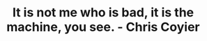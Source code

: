 ---
layout: bookmark
title: It is not me who is bad, it is the machine, you see. - Chris Coyier
tags:
  - Bookmarks
  - Writing
created: '2023-05-11T22:18:29.705Z'
link: >-
  https://chriscoyier.net/2023/05/08/it-is-not-me-who-is-bad-it-is-the-machine-you-see/
id: 571108545
excerpt: >-
  I think text-generation “AI” will succeed entirely on the merit that most
  people just don’t like writing. They just don’t wanna do it. They have to do
  it, because job, but they’d rather not. It’s not a part of their role that
  they enjoy. It’s certainly not a fun break from other duties. They may […]
image: >-
  https://i0.wp.com/chriscoyier.net/wp-content/uploads/2022/04/Frame-1.png?fit=1200%2C1200&ssl=1
---